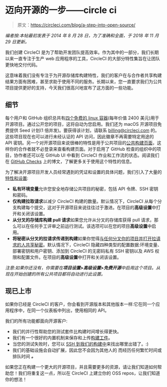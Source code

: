 # 迈向开源的一步——circle ci

> 原文：<https://circleci.com/blog/a-step-into-open-source/>

*编者按:本帖最初发表于 2014 年 8 月 28 日，为了准确和全面，于 2018 年 11 月 29 日更新。*

我们创建 CircleCI 是为了帮助开发团队提高效率。作为其中的一部分，我们长期以来一直专注于生产 web 应用程序的工具，CircleCI 的大部分特性集旨在让团队更快地交付代码。

这意味着我们没有专注于为开源存储库构建特性，我们的客户在与合作者共享构建结果方面有困难，甚至求助于使用不同的服务。长期以来，您一直要求我们为公共项目提供更好的支持，今天我们很高兴地宣布了这方面的一些功能。

## 细节

每个用户和 GitHub 组织总共有[四个免费的 linux 容器](https://circleci.com/docs/oss/#overview)(每年价值 2400 美元)用于开源项目。通过公开您的项目，这将自动为您启用。我们还为 macOS 开源项目免费提供 Seed 计划(1 倍并发)。要获得该计划，请联系 billing@circleci.com 的。这些项目现在也可以进行未经认证的 API 访问，因此徽章不再需要特定用途的 API 密钥。另一个对开源项目来说很棒的特性是用于公共项目的[公共构建页面](https://circleci.com/gh/circleci/circleci-docs)，这样你的合作者就不必登录来查看构建页面。对于启用了 GitHub 检查的组织中的项目，协作者还可以在 GitHub UI 中看到 CircleCI 作业和工作流的状态。阅读我们在 [GitHub Checks](https://circleci.com/blog/see-the-status-of-your-circleci-workflows-in-github/) 上的博文，了解更多关于使用这个特性的信息。

为了解决开源项目开发人员经常遇到的凭证和设置的具体问题，我们引入了大量的[特性和设置](https://circleci.com/docs/oss/#features-and-settings-for-open-source-projects):

*   **私有环境变量**允许您安全地存储公共项目的秘密，包括 API 令牌、SSH 密钥和密码。
*   **仅构建拉取请求**以减少 CircleCI 构建的数量。默认情况下，CircleCI 从每个分支构建每个提交，这对于开源项目来说往往过于激进。在项目的**高级设置**中打开和关闭该设置。
*   **从分叉的存储库构建 pull 请求**如果您允许从分叉的存储库获得 pull 请求，那么可以在任何手工评审之前运行测试。该选项可以在您的项目**高级设置**中启用。
*   **将秘密从分叉的拉请求传递到构建**如果你觉得[与任何分叉你的项目并打开拉请求的人共享秘密](https://circleci.com/blog/managing-secrets-when-you-have-pull-requests-from-outside-contributors/)。默认情况下，CircleCI 隐藏四种类型的配置数据:环境变量、部署密钥和用户密钥、添加到 CircleCI 的无密码私有 SSH 密钥以及 AWS 权限和配置文件。在项目的**高级设置**中打开和关闭该设置。

*注意:如果你还没有，你需要在**项目设置>高级设置>免费开源**中启用这个项目。从现在开始创建的所有公共项目都将自动进行此设置。*

## 现已上市

如果你已经是 CircleCI 的客户，你会看到开源版本和其他版本一样:它在同一个应用程序中，在同一个仪表板中列出，使用相同的 API。

我们的所有功能都面向开源客户:

*   我们的并行性帮助您的测试套件比构建时间增长得更快。
*   我们有一个很好的内置机制来保存和上传[构建工件](https://circleci.com/docs/artifacts/)。
*   当您的测试失败时，您可以 [SSH 到我们的构建中](https://circleci.com/docs/ssh-access-jobs/)来找出哪里出错了。:)
*   我们的基础设施会自动扩展，因此您不会因为其他人的 而经历任何繁忙时间或排队时间 ***。***

如果您正在构建一个更大的开源项目，并且需要更多的资源，请让我们知道如何帮助您！我们将重复这一点，所以在 CircleCI 上建立你的 OSS repos，让我们知道你的想法！